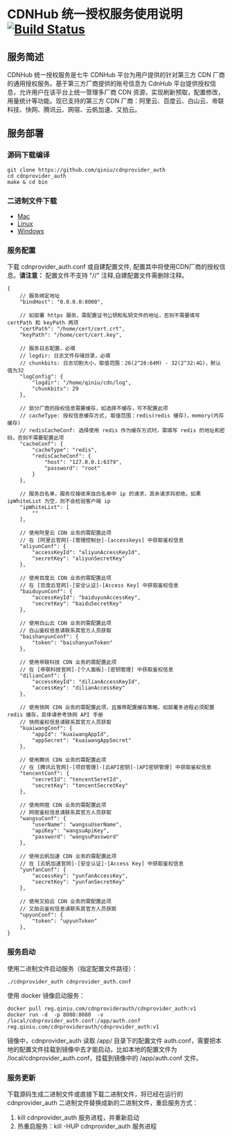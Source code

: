 # CDNHub 统一授权服务使用说明 [![Build Status](https://api.travis-ci.org/qiniu/logkit.svg)](http://travis-ci.org/qiniu/cdnprovider_auth)

## 服务简述

CDNHub 统一授权服务是七牛 CDNHub 平台为用户提供的针对第三方 CDN 厂商的通用授权服务。基于第三方厂商提供的账号信息为 CdnHub 平台提供授权信息，允许用户在该平台上统一管理多厂商 CDN 资源，实现刷新预取，配置修改，用量统计等功能。现已支持的第三方 CDN 厂商：阿里云、百度云、白山云、帝联科技、快网、腾讯云、网宿、云帆加速、又拍云。

## 服务部署

### 源码下载编译
```
git clone https://github.com/qiniu/cdnprovider_auth
cd cdnprovider_auth
make & cd bin
```

### 二进制文件下载
* [Mac](http://pebc2c9b2.bkt.clouddn.com/mac/cdnprovider_auth)
* [Linux](http://pebc2c9b2.bkt.clouddn.com/linux/cdnprovider_auth)
* [Windows](http://pebc2c9b2.bkt.clouddn.com/windows/cdnprovider_auth.exe)


### 服务配置
下载 cdnprovider_auth.conf 或自建配置文件, 配置其中将使用CDN厂商的授权信息。**请注意：** 配置文件不支持 "//" 注释,自建配置文件需删除注释。
```
{
	// 服务绑定地址
	"bindHost": "0.0.0.0:8000",
	
	// 如部署 https 服务，需配置证书公钥和私钥文件的地址，否则不需要填写 certPath 和 keyPath 两项
	"certPath": "/home/cert/cert.crt",
	"keyPath": "/home/cert/cert.key",
	
	// 服务日志配置，必填
	// logdir: 日志文件存储目录，必填
	// chunkbits: 日志切割大小，取值范围：26(2^26:64M) - 32(2^32:4G)，默认值为32
	"logConfig": {
		"logdir": "/home/qiniu/cdn/log",
		"chunkbits": 29
	},
	
	// 部分厂商的授权信息需要缓存，如选择不缓存，可不配置此项
	// cacheType: 授权信息缓存方式, 取值范围：redis(redis 缓存)，memory(内存缓存)
	// redisCacheConf: 选择使用 redis 作为缓存方式时，需填写 redis 的地址和密码，否则不需要配置此项
	"cacheConf": {
		"cacheType": "redis",
		"redisCacheConf": {
			"host": "127.0.0.1:6379",
			"password": "root"
		}
	},
	
	// 服务白名单，服务仅接收来自白名单中 ip 的请求，其余请求将拒绝。如果 ipWhiteList 为空，则不会检验客户端 ip
	"ipWhiteList": [
		""
	],
	
	// 使用阿里云 CDN 业务的需配置此项
	// 在 [阿里云官网]-[管理控制台]-[accesskeys] 中获取鉴权信息
	"aliyunConf": {
		"accessKeyId": "aliyunAccessKeyId",
		"secretKey": "aliyunSecretKey"
	},
	
	// 使用百度云 CDN 业务的需配置此项
	// 在 [百度云官网]-[安全认证]-[Access Key] 中获取鉴权信息
	"baiduyunConf": {
		"accessKeyId": "baiduyunAccessKey",
		"secretKey": "baiduSecretKey"
	},
	
	// 使用白山云 CDN 业务的需配置此项
	// 白山鉴权信息请联系其官方人员获取
	"baishanyunConf": {
		"token": "baishanyunToken"
	},
	
	// 使用帝联科技 CDN 业务的需配置此项
	// 在 [帝联科技官网]-[个人面板]-[密钥管理] 中获取鉴权信息
	"dilianConf": {
		"accessKeyId": "dilianAccessKeyId",
		"accessKey": "dilianAccessKey"
	},
	
	// 使用快网 CDN 业务的需配置此项，且推荐配置缓存策略，如部署多进程必须配置 redis 缓存，具体请参考快网 API 手册
	// 快网鉴权信息请联系其官方人员获取
	"kuaiwangConf": {
		"appId": "kuaiwangAppId",
		"appSecret": "kuaiwangAppSecret"
	},
	
	// 使用腾讯 CDN 业务的需配置此项
	// 在 [腾讯云官网]-[项目管理]-[云API密钥]-[API密钥管理] 中获取鉴权信息
	"tencentConf": {
		"secretId": "tencentSeretId",
		"secretKey": "tencentSecretKey"
	},
	
	// 使用网宿 CDN 业务的需配置此项
	// 网宿鉴权信息请联系其官方人员获取
	"wangsuConf": {
		"userName": "wangsuUserName",
		"apiKey": "wangsuApiKey",
		"password": "wangsuPassword"
	},
	
	// 使用云帆加速 CDN 业务的需配置此项
	// 在 [云帆加速官网]-[安全认证]-[Access Key] 中获取鉴权信息
	"yunfanConf": {
		"accessKey": "yunfanAccessKey",
		"secretKey": "yunfanSecretKey"
	},
    
	// 使用又拍云 CDN 业务的需配置此项
	// 又拍云鉴权信息请联系其官方人员获取
	"upyunConf": {
		"token": "upyunToken"
	},
}
```
### 服务启动
使用二进制文件启动服务（指定配置文件路径）：

```
./cdnprovider_auth cdnprovider_auth.conf
```

使用 docker 镜像启动服务：
```
docker pull reg.qiniu.com/cdnproviderauth/cdnprovider_auth:v1
docker run -d  -p 8080:8080  -v /local/cdnprovider_auth.conf:/app/auth.conf reg.qiniu.com/cdnproviderauth/cdnprovider_auth:v1
```

镜像中，cdnprovider\_auth 读取 /app/ 目录下的配置文件 auth.conf，需要把本地的配置文件挂载到镜像中去才能启动，比如本地的配置文件为 /local/cdnprovider_auth.conf，挂载到镜像中的 /app/auth.conf 文件。

### 服务更新

下载源码生成二进制文件或直接下载二进制文件，将已经在运行的 cdnprovider_auth 二进制文件替换成新的二进制文件，重启服务方式：

1. kill cdnprovider\_auth 服务进程，并重新启动
2. 热重启服务：kill -HUP cdnprovider\_auth 服务进程
